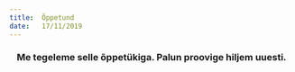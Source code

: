 ```yaml
---
title:  Õppetund
date:   17/11/2019
---
```


### <center>Me tegeleme selle õppetükiga. Palun proovige hiljem uuesti.</center>